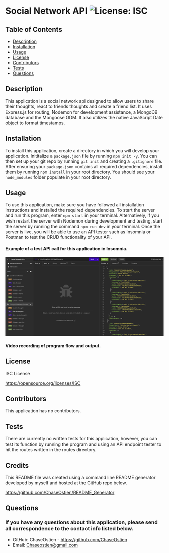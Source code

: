 # Social Network API ![License: ISC](https://img.shields.io/badge/License-ISC-blue.svg)

## Table of Contents
* [Description](#description)
* [Installation](#installation)
* [Usage](#usage)
* [License](#license)
* [Contributors](#contributors)
* [Tests](#tests)
* [Questions](#questions)

## Description
This application is a social network api designed to allow users to share their thoughts, react to friends thoughts and create a friend list. It uses Express.js for routing, Nodemon for development assistance, a MongoDB database and the Mongoose ODM. It also utilizes the native JavaScript Date object to format timestamps. 


## Installation
To install this application, create a directory in which you will develop your application. Inititalize a `package.json` file by running `npm init -y`. You can then set up your git repo by running `git init` and creating a `.gitignore` file. After ensuring your `package.json` contains all required dependencies, install them by running `npm install` in your root directory. You should see your `node_modules` folder populate in your root directory.

## Usage
To use this application, make sure you have followed all installation instructions and installed the required dependencies. To start the server and run this program, enter `npm start` in your terminal. Alternatively, if you wish restart the server with Nodemon during development and testing, start the server by running the command `npm run dev` in your terminal. Once the server is live, you will be able to use an API tester such as Insomnia or Postman to test the CRUD functionality of your API.

#### Example of a test API call for this application in Insomnia.
![Screenshot of command line prompts.](./assets/img/SocialNetworkApi.png)

#### Video recording of program flow and output. 


## License
ISC License

https://opensource.org/licenses/ISC
## Contributors
This application has no contributors.

## Tests
There are currently no written tests for this application, however, you can test its function by running the program and using an API endpoint tester to hit the routes written in the routes directory.

## Credits
This README file was created using a command line README generator developed by myself and hosted at the GitHub repo below.

https://github.com/ChaseOstien/README_Generator

## Questions
### If you have any questions about this application, please send all correspondence to the contact info listed below. 
* GitHub: ChaseOstien - https://github.com/ChaseOstien
* Email: Chaseostien@gmail.com